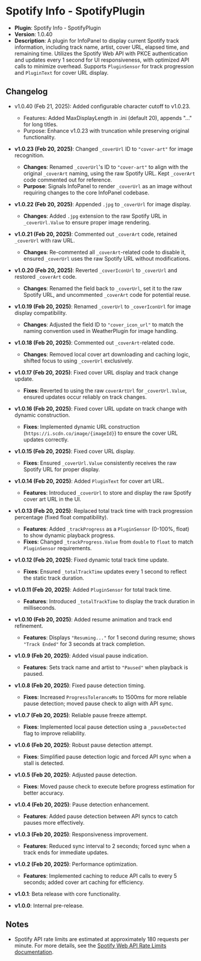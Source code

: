 # Spotify Info - SpotifyPlugin

- **Plugin**: Spotify Info - SpotifyPlugin
- **Version**: 1.0.40
- **Description**: A plugin for InfoPanel to display current Spotify track information, including track name, artist, cover URL, elapsed time, and remaining time. Utilizes the Spotify Web API with PKCE authentication and updates every 1 second for UI responsiveness, with optimized API calls to minimize overhead. Supports `PluginSensor` for track progression and `PluginText` for cover URL display.

## Changelog

- v1.0.40 (Feb 21, 2025): Added configurable character cutoff to v1.0.23.
  - Features: Added MaxDisplayLength in .ini (default 20), appends "..." for long titles.
  - Purpose: Enhance v1.0.23 with truncation while preserving original functionality.

- **v1.0.23 (Feb 20, 2025)**: Changed `_coverUrl` ID to `"cover-art"` for image recognition.
  - **Changes**: Renamed `_coverUrl`'s ID to `"cover-art"` to align with the original `_coverArt` naming, using the raw Spotify URL. Kept `_coverArt` code commented out for reference.
  - **Purpose**: Signals InfoPanel to render `_coverUrl` as an image without requiring changes to the core InfoPanel codebase.

- **v1.0.22 (Feb 20, 2025)**: Appended `.jpg` to `_coverUrl` for image display.
  - **Changes**: Added `.jpg` extension to the raw Spotify URL in `_coverUrl.Value` to ensure proper image rendering.

- **v1.0.21 (Feb 20, 2025)**: Commented out `_coverArt` code, retained `_coverUrl` with raw URL.
  - **Changes**: Re-commented all `_coverArt`-related code to disable it, ensured `_coverUrl` uses the raw Spotify URL without modifications.

- **v1.0.20 (Feb 20, 2025)**: Reverted `_coverIconUrl` to `_coverUrl` and restored `_coverArt` code.
  - **Changes**: Renamed the field back to `_coverUrl`, set it to the raw Spotify URL, and uncommented `_coverArt` code for potential reuse.

- **v1.0.19 (Feb 20, 2025)**: Renamed `_coverUrl` to `_coverIconUrl` for image display compatibility.
  - **Changes**: Adjusted the field ID to `"cover_icon_url"` to match the naming convention used in WeatherPlugin for image handling.

- **v1.0.18 (Feb 20, 2025)**: Commented out `_coverArt`-related code.
  - **Changes**: Removed local cover art downloading and caching logic, shifted focus to using `_coverUrl` exclusively.

- **v1.0.17 (Feb 20, 2025)**: Fixed cover URL display and track change update.
  - **Fixes**: Reverted to using the raw `coverArtUrl` for `_coverUrl.Value`, ensured updates occur reliably on track changes.

- **v1.0.16 (Feb 20, 2025)**: Fixed cover URL update on track change with dynamic construction.
  - **Fixes**: Implemented dynamic URL construction (`https://i.scdn.co/image/{imageId}`) to ensure the cover URL updates correctly.

- **v1.0.15 (Feb 20, 2025)**: Fixed cover URL display.
  - **Fixes**: Ensured `_coverUrl.Value` consistently receives the raw Spotify URL for proper display.

- **v1.0.14 (Feb 20, 2025)**: Added `PluginText` for cover art URL.
  - **Features**: Introduced `_coverUrl` to store and display the raw Spotify cover art URL in the UI.

- **v1.0.13 (Feb 20, 2025)**: Replaced total track time with track progression percentage (fixed float compatibility).
  - **Features**: Added `_trackProgress` as a `PluginSensor` (0-100%, float) to show dynamic playback progress.
  - **Fixes**: Changed `_trackProgress.Value` from `double` to `float` to match `PluginSensor` requirements.

- **v1.0.12 (Feb 20, 2025)**: Fixed dynamic total track time update.
  - **Fixes**: Ensured `_totalTrackTime` updates every 1 second to reflect the static track duration.

- **v1.0.11 (Feb 20, 2025)**: Added `PluginSensor` for total track time.
  - **Features**: Introduced `_totalTrackTime` to display the track duration in milliseconds.

- **v1.0.10 (Feb 20, 2025)**: Added resume animation and track end refinement.
  - **Features**: Displays `"Resuming..."` for 1 second during resume; shows `"Track Ended"` for 3 seconds at track completion.

- **v1.0.9 (Feb 20, 2025)**: Added visual pause indication.
  - **Features**: Sets track name and artist to `"Paused"` when playback is paused.

- **v1.0.8 (Feb 20, 2025)**: Fixed pause detection timing.
  - **Fixes**: Increased `ProgressToleranceMs` to 1500ms for more reliable pause detection; moved pause check to align with API sync.

- **v1.0.7 (Feb 20, 2025)**: Reliable pause freeze attempt.
  - **Fixes**: Implemented local pause detection using a `_pauseDetected` flag to improve reliability.

- **v1.0.6 (Feb 20, 2025)**: Robust pause detection attempt.
  - **Fixes**: Simplified pause detection logic and forced API sync when a stall is detected.

- **v1.0.5 (Feb 20, 2025)**: Adjusted pause detection.
  - **Fixes**: Moved pause check to execute before progress estimation for better accuracy.

- **v1.0.4 (Feb 20, 2025)**: Pause detection enhancement.
  - **Features**: Added pause detection between API syncs to catch pauses more effectively.

- **v1.0.3 (Feb 20, 2025)**: Responsiveness improvement.
  - **Features**: Reduced sync interval to 2 seconds; forced sync when a track ends for immediate updates.

- **v1.0.2 (Feb 20, 2025)**: Performance optimization.
  - **Features**: Implemented caching to reduce API calls to every 5 seconds; added cover art caching for efficiency.

- **v1.0.1**: Beta release with core functionality.
- **v1.0.0**: Internal pre-release.

## Notes

- Spotify API rate limits are estimated at approximately 180 requests per minute. For more details, see the [Spotify Web API Rate Limits documentation](https://developer.spotify.com/documentation/web-api/concepts/rate-limits).
